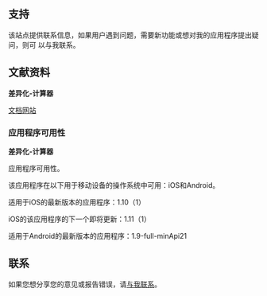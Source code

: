 ## 支持

该站点提供联系信息，如果用户遇到问题，需要新功能或想对我的应用程序提出疑问，则可
以与我联系。

## 文献资料

**差异化-计算器**

[文档网站](https://www.taketechease.com/differentiation/differentiation-calculator-zh-cn.html)

### 应用程序可用性

**差异化-计算器**

应用程序可用性。

该应用程序在以下用于移动设备的操作系统中可用：iOS和Android。

适用于iOS的最新版本的应用程序：1.10（1）

iOS的该应用程序的下一个即将更新：1.11（1）

适用于Android的最新版本的应用程序：1.9-full-minApi21

## 联系
如果您想分享您的意见或报告错误，请[与我联系](mailto:i.d.kosinska@gmail.com)。
